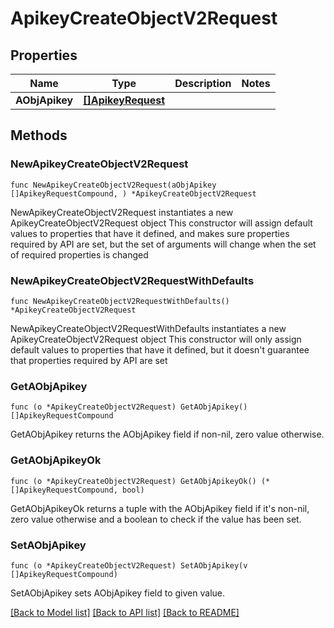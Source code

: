 # ApikeyCreateObjectV2Request

## Properties

Name | Type | Description | Notes
------------ | ------------- | ------------- | -------------
**AObjApikey** | [**[]ApikeyRequest**](ApikeyRequest.md) |  | 

## Methods

### NewApikeyCreateObjectV2Request

`func NewApikeyCreateObjectV2Request(aObjApikey []ApikeyRequestCompound, ) *ApikeyCreateObjectV2Request`

NewApikeyCreateObjectV2Request instantiates a new ApikeyCreateObjectV2Request object
This constructor will assign default values to properties that have it defined,
and makes sure properties required by API are set, but the set of arguments
will change when the set of required properties is changed

### NewApikeyCreateObjectV2RequestWithDefaults

`func NewApikeyCreateObjectV2RequestWithDefaults() *ApikeyCreateObjectV2Request`

NewApikeyCreateObjectV2RequestWithDefaults instantiates a new ApikeyCreateObjectV2Request object
This constructor will only assign default values to properties that have it defined,
but it doesn't guarantee that properties required by API are set

### GetAObjApikey

`func (o *ApikeyCreateObjectV2Request) GetAObjApikey() []ApikeyRequestCompound`

GetAObjApikey returns the AObjApikey field if non-nil, zero value otherwise.

### GetAObjApikeyOk

`func (o *ApikeyCreateObjectV2Request) GetAObjApikeyOk() (*[]ApikeyRequestCompound, bool)`

GetAObjApikeyOk returns a tuple with the AObjApikey field if it's non-nil, zero value otherwise
and a boolean to check if the value has been set.

### SetAObjApikey

`func (o *ApikeyCreateObjectV2Request) SetAObjApikey(v []ApikeyRequestCompound)`

SetAObjApikey sets AObjApikey field to given value.



[[Back to Model list]](../README.md#documentation-for-models) [[Back to API list]](../README.md#documentation-for-api-endpoints) [[Back to README]](../README.md)


